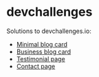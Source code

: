 # devchallenges
Solutions to devchallenges.io:

- [Minimal blog card](./minimal-blog-card/)
- [Business blog card](./business-blog-card/)
- [Testimonial page](./testimonial-page/)
- [Contact page](./contact-page/)